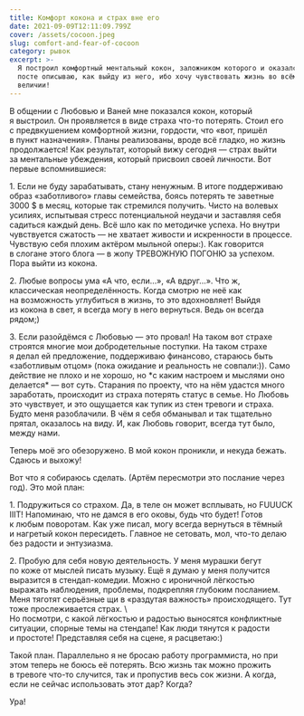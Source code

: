 ```yaml
---
title: Комфорт кокона и страх вне его
date: 2021-09-09T12:11:09.799Z
cover: /assets/cocoon.jpeg
slug: comfort-and-fear-of-cocoon
category: рывок
excerpt: >-
  Я построил комфортный ментальный кокон, заложником которого и оказался. В этом
  посте описываю, как выйду из него, ибо хочу чувствовать жизнь во всём её
  величии!
---
```

<p>В&nbsp;общении с&nbsp;Любовью и&nbsp;Ваней мне показался кокон, который я&nbsp;выстроил. Он&nbsp;проявляется в&nbsp;виде страха <nobr>что-то</nobr> потерять. Стоил его с&nbsp;предвкушением комфортной жизни, гордости, что &laquo;вот, пришёл в&nbsp;пункт назначения&raquo;. Планы реализованы, вроде всё гладко, но&nbsp;жизнь продолжается! Как результат, который вижу сегодня&nbsp;&mdash; страх выйти за&nbsp;ментальные убеждения, который присвоил своей личности. Вот первые вспомнившиеся:</p>
<p>1. Если не&nbsp;буду зарабатывать, стану ненужным. В&nbsp;итоге поддерживаю образ &laquo;заботливого&raquo; главы семейства, боясь потерять те&nbsp;заветные 3000&nbsp;$ в&nbsp;месяц, которые так стремился получить. Чисто на&nbsp;волевых усилиях, испытывая стресс потенциальной неудачи и&nbsp;заставляя себя садиться каждый день. Всё шло как по&nbsp;методичке успеха. Но&nbsp;внутри чувствуется сжатость&nbsp;&mdash; не&nbsp;хватает живости и&nbsp;искренности в&nbsp;процессе. Чувствую себя плохим актёром мыльной оперы:). Как говорится в&nbsp;слогане этого блога&nbsp;&mdash; в&nbsp;жопу ТРЕВОЖНУЮ ПОГОНЮ за&nbsp;успехом. Пора выйти из&nbsp;кокона.</p>
<p>2. Любые вопросы ума &laquo;А&nbsp;что, если&hellip;&raquo;, &laquo;А&nbsp;вдруг&hellip;&raquo;. Что&nbsp;ж, классическая неопределённость. Когда смотрю не&nbsp;неё как на&nbsp;возможность углубиться в&nbsp;жизнь, то&nbsp;это вдохновляет! Выйдя из&nbsp;кокона в&nbsp;свет, я&nbsp;всегда могу в&nbsp;него вернуться. Ведь он&nbsp;всегда рядом;)</p>
<p>3. Если разойдёмся с&nbsp;Любовью&nbsp;&mdash; это провал! На&nbsp;таком вот страхе строятся многие мои добродетельные поступки. На&nbsp;таком страхе я&nbsp;делал ей&nbsp;предложение, поддерживаю финансово, стараюсь быть &laquo;заботливым отцом&raquo; (пока ожидание и&nbsp;реальность не&nbsp;совпали:)). Само действие не&nbsp;плохо и&nbsp;не&nbsp;хорошо, но&nbsp;*с&nbsp;каким настроем и&nbsp;мыслями оно делается*&nbsp;&mdash; вот суть. Старания по&nbsp;проекту, что на&nbsp;нём удастся много заработать, происходит из&nbsp;страха потерять статус в&nbsp;семье. Но&nbsp;Любовь это чувствует, и&nbsp;это ощущается как тупик из&nbsp;стен тревоги и&nbsp;страха. Будто меня разоблачили. В&nbsp;чём я&nbsp;себя обманывал и&nbsp;так тщательно прятал, оказалось на&nbsp;виду. И, как Любовь говорит, всегда тут было, между нами.</p>
<p>Теперь моё эго обезоружено. В&nbsp;мой кокон проникли, и&nbsp;некуда бежать. Сдаюсь и&nbsp;выхожу!</p>
<p>Вот что я&nbsp;собираюсь сделать. (Артём пересмотри это послание через год). Это мой план:</p>
<p>1. Подружиться со&nbsp;страхом. Да, в&nbsp;теле он&nbsp;может всплывать, но&nbsp;FUUUCK IIIT! Напоминаю, что не&nbsp;дамся в&nbsp;его оковы, будь что будет! Готов к&nbsp;любым поворотам. Как уже писал, могу всегда вернуться в&nbsp;тёмный и&nbsp;нагретый кокон пересидеть. Главное не&nbsp;сетовать, мол, <nobr>что-то</nobr> делаю без радости и&nbsp;энтузиазма.</p>
<p>2. Пробую для себя новую деятельность. У&nbsp;меня мурашки бегут по&nbsp;коже от&nbsp;мыслей писать музыку. Ещё я&nbsp;думаю у&nbsp;меня получится выразится в&nbsp;<nobr>стендап-комедии</nobr>. Можно с&nbsp;ироничной лёгкостью выражать наблюдения, проблемы, подкрепляя глубоким посланием. Меня тяготят серьёзные щи&nbsp;в&nbsp;&laquo;раздутая важность&raquo; происходящего. Тут тоже прослеживается страх. \<br />
Но&nbsp;посмотри, с&nbsp;какой лёгкостью и&nbsp;радостью выносятся конфликтные ситуации, спорные темы на&nbsp;стендапе! Как люди тянутся к&nbsp;радости и&nbsp;простоте! Представляя себя на&nbsp;сцене, я&nbsp;расцветаю:)</p>
<p>Такой план. Параллельно я&nbsp;не&nbsp;бросаю работу программиста, но&nbsp;при этом теперь не&nbsp;боюсь её потерять. Всю жизнь так можно прожить в&nbsp;тревоге <nobr>что-то</nobr> случится, так и&nbsp;пропустив весь сок жизни. А&nbsp;когда, если не&nbsp;сейчас использовать этот дар? Когда? </p>
<p>Ура!</p>
